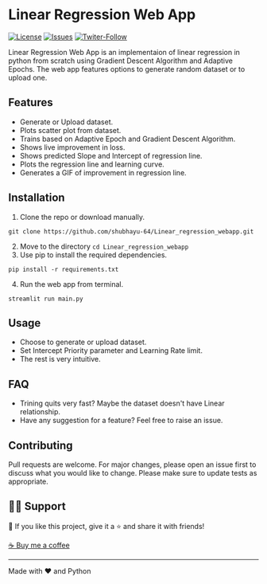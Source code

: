 
# Linear Regression Web App

[![License](https://img.shields.io/github/license/shubhayu-64/Linear_regression_webapp)](https://github.com/shubhayu-64/Linear_regression_webapp/blob/main/LICENSE)
[![Issues](https://img.shields.io/github/issues/shubhayu-64/Linear_regression_webapp)](https://github.com/shubhayu-64/Linear_regression_webapp/issues)
[![Twiter-Follow](https://img.shields.io/twitter/url?style=social&url=https%3A%2F%2Ftwitter.com%2Fshubhayu64)](https://twitter.com/intent/follow?screen_name=shubhayu64)

Linear Regression Web App is an implementaion of linear regression in python from scratch using Gradient Descent Algorithm and Adaptive Epochs. The web app features options to generate random dataset or to upload one. 

## Features
- Generate or Upload dataset. 
- Plots scatter plot from dataset.
- Trains based on Adaptive Epoch and Gradient Descent Algorithm.
- Shows live improvement in loss.  
- Shows predicted Slope and Intercept of regression line. 
- Plots the regression line and learning curve.
- Generates a GIF of improvement in regression line.

## Installation
1. Clone the repo or download manually.
```
git clone https://github.com/shubhayu-64/Linear_regression_webapp.git
```
2. Move to the directory ```cd Linear_regression_webapp```
3. Use pip to install the required dependencies.
```
pip install -r requirements.txt
```
4. Run the web app from terminal.
```
streamlit run main.py
```

## Usage
- Choose to generate or upload dataset. 
- Set Intercept Priority parameter and Learning Rate limit. 
- The rest is very intuitive. 

## FAQ
- Trining quits very fast? Maybe the dataset doesn't have Linear relationship.
- Have any suggestion for a feature? Feel free to raise an issue.

## Contributing
Pull requests are welcome. For major changes, please open an issue first to discuss what you would like to change. Please make sure to update tests as appropriate.

## 🙋‍♂️ Support
💙 If you like this project, give it a ⭐ and share it with friends!

[☕ Buy me a coffee](https://www.buymeacoffee.com/shubhayu64)

***
Made with ❤️ and Python
